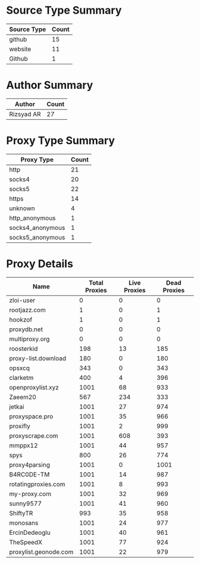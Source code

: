 # Source Type Summary

| Source Type | Count |
|-------------|-------|
| github | 15 |
| website | 11 |
| Github | 1 |


# Author Summary

| Author | Count |
|--------|-------|
| Rizsyad AR | 27 |


# Proxy Type Summary

| Proxy Type | Count |
|------------|-------|
| http | 21 |
| socks4 | 20 |
| socks5 | 22 |
| https | 14 |
| unknown | 4 |
| http_anonymous | 1 |
| socks4_anonymous | 1 |
| socks5_anonymous | 1 |


# Proxy Details

| Name | Total Proxies | Live Proxies | Dead Proxies |
|------|---------------|--------------|---------------|
| zloi-user | 0 | 0 | 0 |
| rootjazz.com | 1 | 0 | 1 |
| hookzof | 1 | 0 | 1 |
| proxydb.net | 0 | 0 | 0 |
| multiproxy.org | 0 | 0 | 0 |
| roosterkid | 198 | 13 | 185 |
| proxy-list.download | 180 | 0 | 180 |
| opsxcq | 343 | 0 | 343 |
| clarketm | 400 | 4 | 396 |
| openproxylist.xyz | 1001 | 68 | 933 |
| Zaeem20 | 567 | 234 | 333 |
| jetkai | 1001 | 27 | 974 |
| proxyspace.pro | 1001 | 35 | 966 |
| proxifly | 1001 | 2 | 999 |
| proxyscrape.com | 1001 | 608 | 393 |
| mmppx12 | 1001 | 44 | 957 |
| spys | 800 | 26 | 774 |
| proxy4parsing | 1001 | 0 | 1001 |
| B4RC0DE-TM | 1001 | 14 | 987 |
| rotatingproxies.com | 1001 | 8 | 993 |
| my-proxy.com | 1001 | 32 | 969 |
| sunny9577 | 1001 | 41 | 960 |
| ShiftyTR | 993 | 35 | 958 |
| monosans | 1001 | 24 | 977 |
| ErcinDedeoglu | 1001 | 40 | 961 |
| TheSpeedX | 1001 | 77 | 924 |
| proxylist.geonode.com | 1001 | 22 | 979 |
